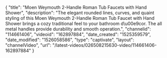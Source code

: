 {
    "title": "Moen Weymouth 2-Handle Roman Tub Faucets with Hand Shower",
    "description": "The elegant rounded lines, curves, and quaint styling of this Moen Weymouth 2-Handle Roman Tub Faucet with Hand Shower brings a cozy traditional feel to your bathroom d\u00e9cor. The all metal handles provide durability and smooth operation.",
    "channelid": "114661406",
    "videoid": "162897884",
    "date_created": "1525359579",
    "date_modified": "1526058586",
    "type": "captivate",
    "layout": "channelVideo",
    "url": "\/latest-videos\/026508215630-video\/114661406-162897884"
}